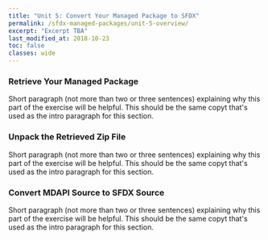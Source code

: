 ```yaml
---
title: "Unit 5: Convert Your Managed Package to SFDX"
permalink: /sfdx-managed-packages/unit-5-overview/
excerpt: "Excerpt TBA"
last_modified_at: 2018-10-23
toc: false
classes: wide
---
```


### Retrieve Your Managed Package
Short paragraph (not more than two or three sentences) explaining why this part of the exercise will be helpful.  This should be the same copyt that's used as the intro paragraph for this section.

### Unpack the Retrieved Zip File
Short paragraph (not more than two or three sentences) explaining why this part of the exercise will be helpful.  This should be the same copyt that's used as the intro paragraph for this section.

### Convert MDAPI Source to SFDX Source
Short paragraph (not more than two or three sentences) explaining why this part of the exercise will be helpful.  This should be the same copyt that's used as the intro paragraph for this section.